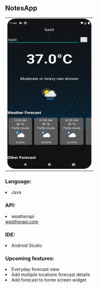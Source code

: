 <h2>NotesApp</h2>

<table border="0">
  <tr>
    <td><img src="Screenshots/starting_view1.png" width=270 height=480></td>
  </tr>
 </table>

 <h3>Language:</h3>
<li>Java</li>

<h3>API:</h3>
<li>weatherapi</li> <a href="https://www.weatherapi.com/">weatherapi.com</a>

<h3>IDE:</h3>
<li>Android Studio</li>

<h3>Upcoming features:</h3>
<li>Everyday forecast view</li>
<li>Add multiple locations forecast details</li>
<li>Add forecast to home screen widget</li>
